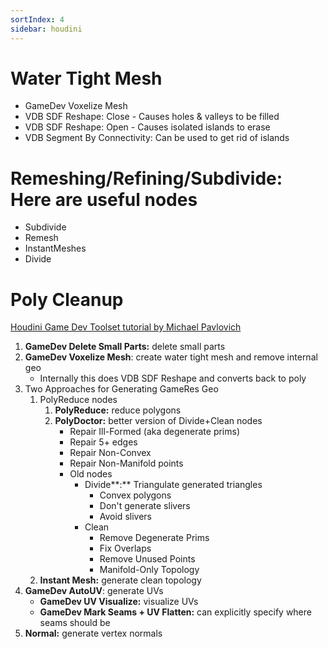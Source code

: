 ```yaml
---
sortIndex: 4
sidebar: houdini
---
```


# Water Tight Mesh

- GameDev Voxelize Mesh
- VDB SDF Reshape: Close - Causes holes & valleys to be filled
- VDB SDF Reshape: Open - Causes isolated islands to erase
- VDB Segment By Connectivity: Can be used to get rid of islands

# Remeshing/Refining/Subdivide: Here are useful nodes

- Subdivide
- Remesh
- InstantMeshes
- Divide

# Poly Cleanup

[Houdini Game Dev Toolset tutorial by Michael Pavlovich](https://www.youtube.com/playlist?list=PLkzopwqcFevZLnQIIU8GTGwg4o7RaarZU)

1. **GameDev Delete Small Parts:** delete small parts
1. **GameDev Voxelize Mesh**: create water tight mesh and remove internal geo
   - Internally this does VDB SDF Reshape and converts back to poly
1. Two Approaches for Generating GameRes Geo
   1. PolyReduce nodes
      1. **PolyReduce:** reduce polygons
      1. **PolyDoctor:** better version of Divide+Clean nodes
         - Repair Ill-Formed (aka degenerate prims)
         - Repair 5+ edges
         - Repair Non-Convex
         - Repair Non-Manifold points
         - Old nodes
           - Divide**:** Triangulate generated triangles
             - Convex polygons
             - Don't generate slivers
             - Avoid slivers
           - Clean
             - Remove Degenerate Prims
             - Fix Overlaps
             - Remove Unused Points
             - Manifold-Only Topology
   1. **Instant Mesh:** generate clean topology
1. **GameDev AutoUV**: generate UVs
   - **GameDev UV Visualize:** visualize UVs
   - **GameDev Mark Seams + UV Flatten:** can explicitly specify where seams should be
1. **Normal:** generate vertex normals
